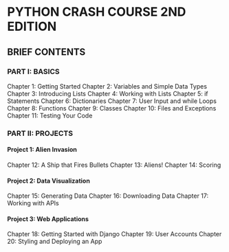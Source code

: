# PYTHON CRASH COURSE 2ND EDITION

## BRIEF CONTENTS

### PART I: BASICS
Chapter 1: Getting Started
Chapter 2: Variables and Simple Data Types
Chapter 3: Introducing Lists
Chapter 4: Working with Lists
Chapter 5: if Statements
Chapter 6: Dictionaries
Chapter 7: User Input and while Loops
Chapter 8: Functions
Chapter 9: Classes
Chapter 10: Files and Exceptions
Chapter 11: Testing Your Code
### PART II: PROJECTS
#### Project 1: Alien Invasion
Chapter 12: A Ship that Fires Bullets
Chapter 13: Aliens!
Chapter 14: Scoring
#### Project 2: Data Visualization
Chapter 15: Generating Data
Chapter 16: Downloading Data
Chapter 17: Working with APIs
#### Project 3: Web Applications
Chapter 18: Getting Started with Django
Chapter 19: User Accounts
Chapter 20: Styling and Deploying an App